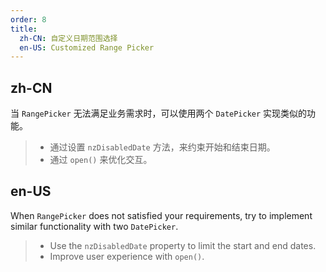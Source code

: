 ```yaml
---
order: 8
title:
  zh-CN: 自定义日期范围选择
  en-US: Customized Range Picker
---
```


## zh-CN

当 `RangePicker` 无法满足业务需求时，可以使用两个 `DatePicker` 实现类似的功能。
> * 通过设置 `nzDisabledDate` 方法，来约束开始和结束日期。
> * 通过 `open()` 来优化交互。

## en-US

When `RangePicker` does not satisfied your requirements, try to implement similar functionality with two `DatePicker`.
> * Use the `nzDisabledDate` property to limit the start and end dates.
> * Improve user experience with `open()`.
